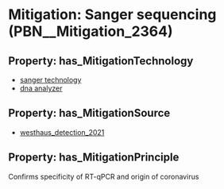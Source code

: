 # Mitigation: __Sanger sequencing__ (PBN__Mitigation_2364)

## Property: has_MitigationTechnology

* [sanger technology](../Technology/PBN__Technology_4429)
* [dna analyzer](../Technology/PBN__Technology_4430)

## Property: has_MitigationSource

* [westhaus_detection_2021](../Article/PBN__Article_0)

## Property: has_MitigationPrinciple

Confirms specificity of RT-qPCR and origin of coronavirus

